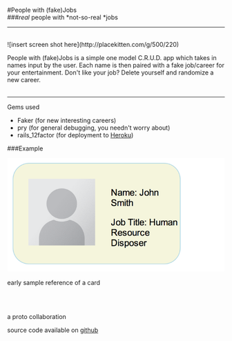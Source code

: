 #People with (fake)Jobs
<BR>
###*real* people with *not-so-real *jobs
 <BR>
 
 ----
 <BR>
![insert screen shot here](http://placekitten.com/g/500/220)


People with (fake)Jobs is a simple one model C.R.U.D. app which takes in names input by the user.  Each name is then paired with a fake job/career for your entertainment.  Don't like your job? Delete yourself and randomize a new career.       
  <BR>
  

-----

Gems used

* Faker	(for new interesting careers)
* pry (for general debugging, you needn't worry about)
* rails_12factor (for deployment to [Heroku](http://www.heroku.com))


###Example

![user card](app/assets/images/card_example.png)

early sample reference of a card

<br><br>

a proto collaboration

source code available on [github](https://github.com/paulh1am/people_w_jobs)